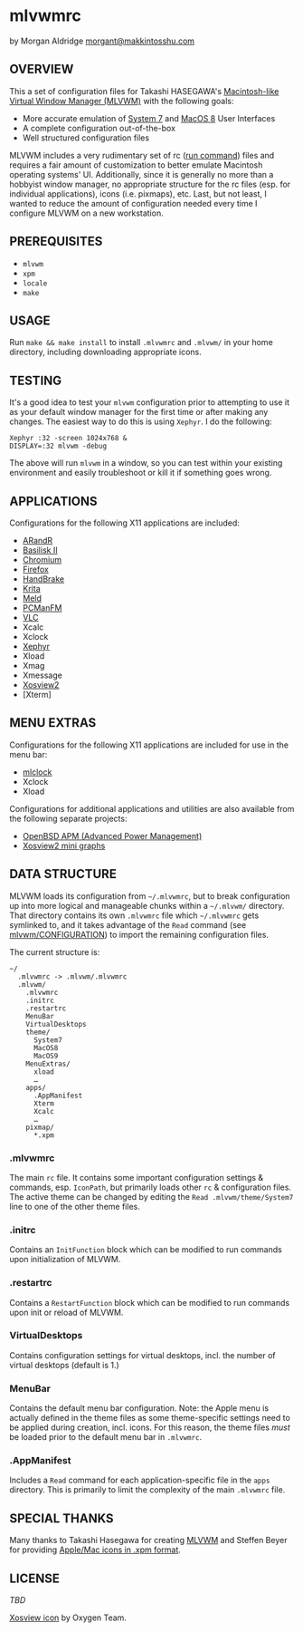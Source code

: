 # mlvwmrc
by Morgan Aldridge <morgant@makkintosshu.com>

## OVERVIEW

This a set of configuration files for Takashi HASEGAWA's [Macintosh-like Virtual Window Manager (MLVWM)](http://www2u.biglobe.ne.jp/~y-miyata/mlvwm.html) with the following goals:

- More accurate emulation of [System 7](https://en.wikipedia.org/wiki/System_7) and [MacOS 8](https://en.wikipedia.org/wiki/Mac_OS_8) User Interfaces
- A complete configuration out-of-the-box
- Well structured configuration files

MLVWM includes a very rudimentary set of rc ([run command](https://en.wikipedia.org/wiki/Run_commands)) files and requires a fair amount of customization to better emulate Macintosh operating systems' UI. Additionally, since it is generally no more than a hobbyist window manager, no appropriate structure for the rc files (esp. for individual applications), icons (i.e. pixmaps), etc. Last, but not least, I wanted to reduce the amount of configuration needed every time I configure MLVWM on a new workstation.

## PREREQUISITES

* `mlvwm`
* `xpm`
* `locale`
* `make`

## USAGE

Run `make && make install` to install `.mlvwmrc` and `.mlvwm/` in your home directory, including downloading appropriate icons.

## TESTING

It's a good idea to test your `mlvwm` configuration prior to attempting to use it as your default window manager for the first time or after making any changes. The easiest way to do this is using `Xephyr`. I do the following:

    Xephyr :32 -screen 1024x768 &
    DISPLAY=:32 mlvwm -debug

The above will run `mlvwm` in a window, so you can test within your existing environment and easily troubleshoot or kill it if something goes wrong.

## APPLICATIONS

Configurations for the following X11 applications are included:

* [ARandR](https://christian.amsuess.com/tools/arandr/)
* [Basilisk II](http://basilisk.cebix.net/)
* [Chromium](https://www.chromium.org/)
* [Firefox](https://www.getfirefox.com/)
* [HandBrake](https://handbrake.fr/)
* [Krita](https://krita.org/)
* [Meld](http://meldmerge.org/)
* [PCManFM](https://en.wikipedia.org/wiki/PCMan_File_Manager)
* [VLC](https://www.videolan.org/vlc/)
* Xcalc
* Xclock
* [Xephyr](https://www.freedesktop.org/wiki/Software/Xephyr/)
* Xload
* Xmag
* Xmessage
* [Xosview2](http://xosview.sourceforge.net/)
* [Xterm]

## MENU EXTRAS

Configurations for the following X11 applications are included for use in the menu bar:

* [mlclock](https://github.com/morgant/mlclock)
* Xclock
* Xload

Configurations for additional applications and utilities are also available from the following separate projects:

* [OpenBSD APM (Advanced Power Management)](https://github.com/morgant/mlvwmrc-openbsd-apm)
* [Xosview2 mini graphs](https://github.com/morgant/mlvwmrc-xosview2)

## DATA STRUCTURE

MLVWM loads its configuration from `~/.mlvwmrc`, but to break configuration up into more logical and manageable chunks within a `~/.mlvwm/` directory. That directory contains its own `.mlvwmrc` file which `~/.mlvwmrc` gets symlinked to, and it takes advantage of the `Read` command (see [mlvwm/CONFIGURATION](https://github.com/morgant/mlvwm/blob/master/CONFIGURATION)) to import the remaining configuration files.

The current structure is:

    ~/
      .mlvwmrc -> .mlvwm/.mlvwmrc
      .mlvwm/
        .mlvwmrc
        .initrc
        .restartrc
        MenuBar
        VirtualDesktops
        theme/
          System7
          MacOS8
          MacOS9
        MenuExtras/
          xload
          …
        apps/
          .AppManifest
          Xterm
          Xcalc
          …
        pixmap/
          *.xpm

### .mlvwmrc

The main `rc` file. It contains some important configuration settings & commands, esp. `IconPath`, but primarily loads other `rc` & configuration files. The active theme can be changed by editing the `Read .mlvwm/theme/System7` line to one of the other theme files.

### .initrc

Contains an `InitFunction` block which can be modified to run commands upon initialization of MLVWM.

### .restartrc

Contains a `RestartFunction` block which can be modified to run commands upon init or reload of MLVWM.

### VirtualDesktops

Contains configuration settings for virtual desktops, incl. the number of virtual desktops (default is 1.)

### MenuBar

Contains the default menu bar configuration. Note: the Apple menu is actually defined in the theme files as some theme-specific settings need to be applied during creation, incl. icons. For this reason, the theme files _must_ be loaded prior to the default menu bar in `.mlvwmrc`.

### .AppManifest

Includes a `Read` command for each application-specific file in the `apps` directory. This is primarily to limit the complexity of the main `.mlvwmrc` file.

## SPECIAL THANKS

Many thanks to Takashi Hasegawa for creating [MLVWM](http://www2u.biglobe.ne.jp/~y-miyata/mlvwm.html) and Steffen Beyer for providing [Apple/Mac icons in .xpm format](http://sb.fluomedia.org/macintosh/).

## LICENSE

_TBD_

[Xosview icon](https://www.iconfinder.com/icons/9548/xosview_icon) by Oxygen Team.
